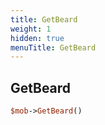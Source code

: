 ```yaml
---
title: GetBeard
weight: 1
hidden: true
menuTitle: GetBeard
---
```

## GetBeard
```perl
$mob->GetBeard()
```